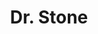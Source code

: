 ---
layout: lecteur.njk
tags : stone

title : Dr. Stone
episode : 010
saison : 1
iframe : https://dood.to/e/ecmc9egzyj4m

cc :  VostFr
---